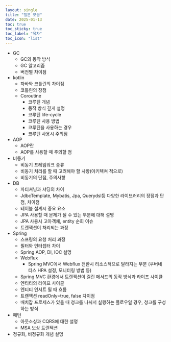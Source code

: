 ```yaml
---
layout: single
title: "질문 모음"
date: 2025-01-13
toc: true
toc_sticky: true
toc_label: "목차"
toc_icon: "list"
---
```

- GC
	- GC의 동작 방식
	- GC 알고리즘
	- 버전별 차이점
- kotlin
	- 자바와 코틀린의 차이점
	- 코틀린의 장점
	- Coroutine
		- 코루틴 개념
		- 동작 방식 깊게 설명
		- 코루틴 life-cycle
		- 코루틴 사용 방법
		- 코루틴을 사용하는 경우
		- 코루틴 사용시 주의점
- AOP
	- AOP란
	- AOP를 사용할 때 주의할 점
- 비동기
	- 비동기 프레임워크 종류
	- 비동기 처리를 할 때 고려해야 할 사항(아키텍쳐 적으로)
	- 비동기의 단점, 주의사항
- DB
	- 파티셔닝과 샤딩의 차이
	- JdbcTemplate, Mybatis, Jpa, Querydsl등 다양한 라이브러리의 장점과 단점, 차이점
	- 테이블 설계시 중요 요소
	- JPA 사용할 때 문제가 될 수 있는 부분에 대해 설명
	- JPA 사용시 고아객체, entity 순회 이슈
	- 트랜잭션이 처리되는 과정
- Spring
	- 스프링의 요청 처리 과정
	- 필터와 인터셉터 차이
	- Spring AOP, DI, IOC 설명
	- Webflux
		- Spring MVC에서 Webflux 전환시 리소스적으로 달라지는 부분 (쿠버네티스 HPA 설정, 모니터링 방법 등)
	- Spring MVC 환경에서 트랜잭션이 걸린 메서드의 동작 방식과 라이프 사이클
	- 엔티티의 라이프 사이클
	- 엔티티 인서트 될 때 흐름
	- 트랜잭션 readOnly=true, false 차이점
	- 배치잡 프로세스가 있을 때 청크를 나눠서 실행하는 플로우일 경우, 청크를 구성하는 방식
- 패턴
	- 아웃소싱과 CQRS에 대한 설명
	- MSA 보상 트랜잭션
- 정규화, 비정규화 개념 설명